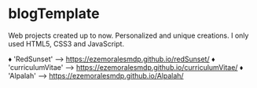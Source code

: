 # blogTemplate
Web projects created up to now. Personalized and unique creations. I only used HTML5, CSS3 and JavaScript.

:diamonds: 'RedSunset' --> https://ezemoralesmdp.github.io/redSunset/
:diamonds: 'curriculumVitae' --> https://ezemoralesmdp.github.io/curriculumVitae/
:diamonds: 'Alpalah' --> https://ezemoralesmdp.github.io/Alpalah/
